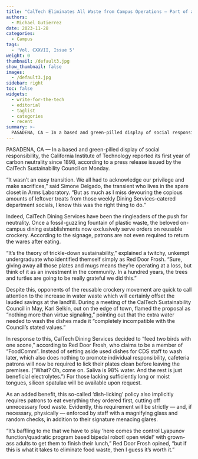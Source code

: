 ```yaml
---
title: "CalTech Eliminates All Waste from Campus Operations – Part of a long-term push for (.*)-neutrality, Institute says"
authors:
  - Michael Gutierrez
date: 2023-11-28
categories:
  - Campus
tags:
  - 'Vol. CXXVII, Issue 5'
weight: 0
thumbnail: /default3.jpg
show_thumbnail: false
images:
  - /default3.jpg
sidebar: right
toc: false
widgets:
  - write-for-the-tech
  - editorial
  - taglist
  - categories
  - recent
summary: >-
  PASADENA, CA — In a based and green-pilled display of social responsibility, the California Institute of Technology reported its first year of carbon neutrality since 1898, according to a press release issued by the CalTech Sustainability Council on Monday.
---
```


PASADENA, CA — In a based and green-pilled display of social responsibility, the California Institute of Technology reported its first year of carbon neutrality since 1898, according to a press release issued by the CalTech Sustainability Council on Monday.

“It wasn’t an easy transition. We all had to acknowledge our privilege and make sacrifices,” said Simone Delgado, the transient who lives in the spare closet in Arms Laboratory. “But as much as I miss devouring the copious amounts of leftover treats from those weekly Dining Services-catered department socials, I know this was the right thing to do.”

Indeed, CalTech Dining Services have been the ringleaders of the push for neutrality. Once a fossil-guzzling fountain of plastic waste, the beloved on-campus dining establishments now exclusively serve orders on reusable crockery. According to the signage, patrons are not even required to return the wares after eating.

“It’s the theory of trickle-down sustainability,” explained a twitchy, unkempt undergraduate who identified themself simply as Red Door Frosh. “Sure, giving away all those plates and mugs means they’re operating at a loss, but think of it as an investment in the community. In a hundred years, the trees and turtles are going to be really grateful we did this.”

Despite this, opponents of the reusable crockery movement are quick to call attention to the increase in water waste which will certainly offset the lauded savings at the landfill. During a meeting of the CalTech Sustainability Council in May, Karl Selkin, out on the edge of town, flamed the proposal as “nothing more than virtue signaling,” pointing out that the extra water needed to wash the dishes made it “completely incompatible with the Council’s stated values.”

In response to this, CalTech Dining Services decided to “feed two birds with one scone,” according to Red Door Frosh, who claims to be a member of “FoodComm”. Instead of setting aside used dishes for CDS staff to wash later, which also does nothing to promote individual responsibility, cafeteria patrons will now be required to lick their plates clean before leaving the premises. (”What? Oh, come on. Saliva is 98% water. And the rest is just beneficial electrolytes.”) For those lacking sufficiently long or moist tongues, silicon spatulae will be available upon request.

As an added benefit, this so-called ‘dish-licking’ policy also implicitly requires patrons to eat everything they ordered first, cutting off unnecessary food waste. Evidently, this requirement will be strictly — and, if necessary, physically — enforced by staff with a magnifying glass and random checks, in addition to their signature menacing glares.

“It’s baffling to me that we have to play ‘here comes the control Lyapunov function/quadratic program based bipedal robot! open wide!’ with grown-ass adults to get them to finish their lunch,” Red Door Frosh opined, “but if this is what it takes to eliminate food waste, then I guess it’s worth it.”
